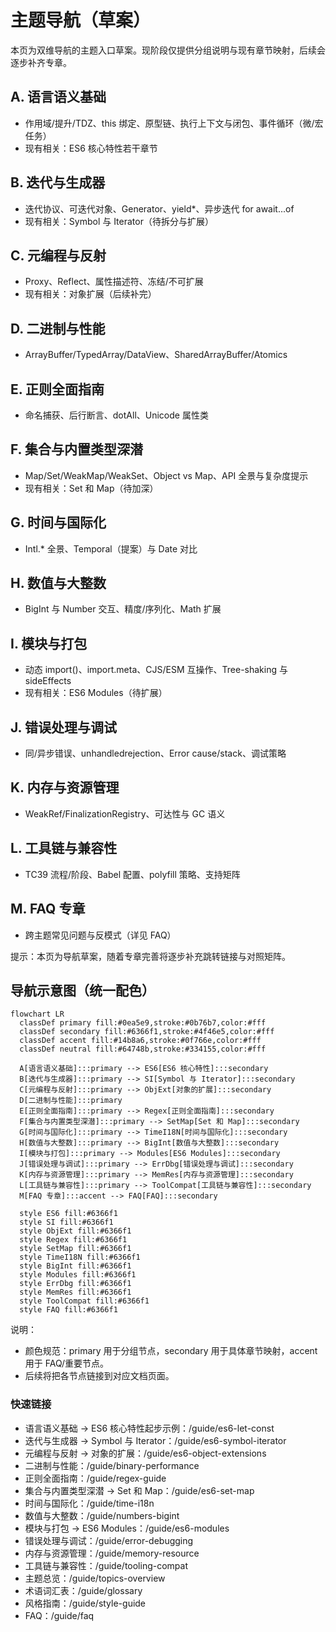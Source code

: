 # 主题导航（草案）

本页为双维导航的主题入口草案。现阶段仅提供分组说明与现有章节映射，后续会逐步补齐专章。

## A. 语言语义基础
- 作用域/提升/TDZ、this 绑定、原型链、执行上下文与闭包、事件循环（微/宏任务）
- 现有相关：ES6 核心特性若干章节

## B. 迭代与生成器
- 迭代协议、可迭代对象、Generator、yield*、异步迭代 for await...of
- 现有相关：Symbol 与 Iterator（待拆分与扩展）

## C. 元编程与反射
- Proxy、Reflect、属性描述符、冻结/不可扩展
- 现有相关：对象扩展（后续补完）

## D. 二进制与性能
- ArrayBuffer/TypedArray/DataView、SharedArrayBuffer/Atomics

## E. 正则全面指南
- 命名捕获、后行断言、dotAll、Unicode 属性类

## F. 集合与内置类型深潜
- Map/Set/WeakMap/WeakSet、Object vs Map、API 全景与复杂度提示
- 现有相关：Set 和 Map（待加深）

## G. 时间与国际化
- Intl.* 全景、Temporal（提案）与 Date 对比

## H. 数值与大整数
- BigInt 与 Number 交互、精度/序列化、Math 扩展

## I. 模块与打包
- 动态 import()、import.meta、CJS/ESM 互操作、Tree-shaking 与 sideEffects
- 现有相关：ES6 Modules（待扩展）

## J. 错误处理与调试
- 同/异步错误、unhandledrejection、Error cause/stack、调试策略

## K. 内存与资源管理
- WeakRef/FinalizationRegistry、可达性与 GC 语义

## L. 工具链与兼容性
- TC39 流程/阶段、Babel 配置、polyfill 策略、支持矩阵

## M. FAQ 专章
- 跨主题常见问题与反模式（详见 FAQ）

提示：本页为导航草案，随着专章完善将逐步补充跳转链接与对照矩阵。

## 导航示意图（统一配色）

```mermaid
flowchart LR
  classDef primary fill:#0ea5e9,stroke:#0b76b7,color:#fff
  classDef secondary fill:#6366f1,stroke:#4f46e5,color:#fff
  classDef accent fill:#14b8a6,stroke:#0f766e,color:#fff
  classDef neutral fill:#64748b,stroke:#334155,color:#fff

  A[语言语义基础]:::primary --> ES6[ES6 核心特性]:::secondary
  B[迭代与生成器]:::primary --> SI[Symbol 与 Iterator]:::secondary
  C[元编程与反射]:::primary --> ObjExt[对象的扩展]:::secondary
  D[二进制与性能]:::primary
  E[正则全面指南]:::primary --> Regex[正则全面指南]:::secondary
  F[集合与内置类型深潜]:::primary --> SetMap[Set 和 Map]:::secondary
  G[时间与国际化]:::primary --> TimeI18N[时间与国际化]:::secondary
  H[数值与大整数]:::primary --> BigInt[数值与大整数]:::secondary
  I[模块与打包]:::primary --> Modules[ES6 Modules]:::secondary
  J[错误处理与调试]:::primary --> ErrDbg[错误处理与调试]:::secondary
  K[内存与资源管理]:::primary --> MemRes[内存与资源管理]:::secondary
  L[工具链与兼容性]:::primary --> ToolCompat[工具链与兼容性]:::secondary
  M[FAQ 专章]:::accent --> FAQ[FAQ]:::secondary

  style ES6 fill:#6366f1
  style SI fill:#6366f1
  style ObjExt fill:#6366f1
  style Regex fill:#6366f1
  style SetMap fill:#6366f1
  style TimeI18N fill:#6366f1
  style BigInt fill:#6366f1
  style Modules fill:#6366f1
  style ErrDbg fill:#6366f1
  style MemRes fill:#6366f1
  style ToolCompat fill:#6366f1
  style FAQ fill:#6366f1
```

说明：
- 颜色规范：primary 用于分组节点，secondary 用于具体章节映射，accent 用于 FAQ/重要节点。
- 后续将把各节点链接到对应文档页面。

### 快速链接
- 语言语义基础 → ES6 核心特性起步示例：/guide/es6-let-const
- 迭代与生成器 → Symbol 与 Iterator：/guide/es6-symbol-iterator
- 元编程与反射 → 对象的扩展：/guide/es6-object-extensions
- 二进制与性能：/guide/binary-performance
- 正则全面指南：/guide/regex-guide
- 集合与内置类型深潜 → Set 和 Map：/guide/es6-set-map
- 时间与国际化：/guide/time-i18n
- 数值与大整数：/guide/numbers-bigint
- 模块与打包 → ES6 Modules：/guide/es6-modules
- 错误处理与调试：/guide/error-debugging
- 内存与资源管理：/guide/memory-resource
- 工具链与兼容性：/guide/tooling-compat
- 主题总览：/guide/topics-overview
- 术语词汇表：/guide/glossary
- 风格指南：/guide/style-guide
- FAQ：/guide/faq